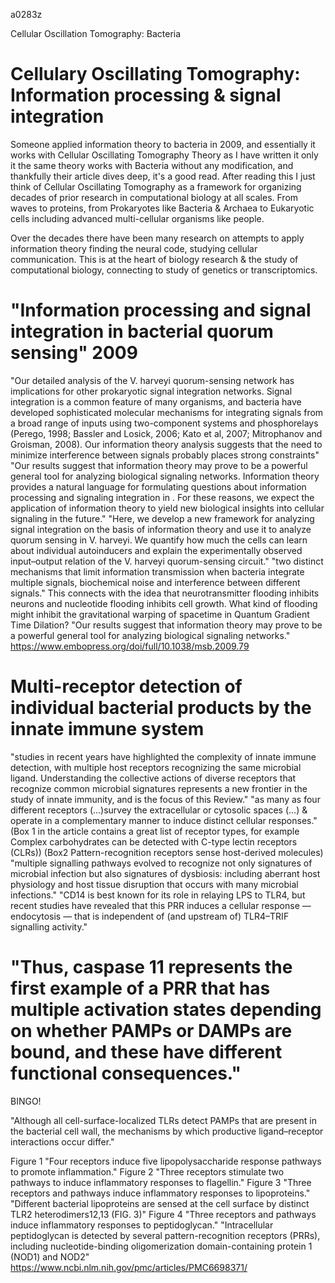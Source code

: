 a0283z

Cellular Oscillation Tomography: Bacteria

# Cellulary Oscillating Tomography: Information processing & signal integration

Someone applied information theory to bacteria in 2009, and essentially it works with Cellular Oscillating Tomography Theory as I have written it only it the same theory works with Bacteria without any modification, and thankfully their article dives deep, it's a good read. After reading this I just think of Cellular Oscillating Tomography as a framework for organizing decades of prior research in computational biology at all scales. From waves to proteins, from Prokaryotes like Bacteria & Archaea to Eukaryotic cells including advanced multi-cellular organisms like people.

Over the decades there have been many research on attempts to apply information theory finding the neural code, studying cellular communication. This is at the heart of biology research & the study of computational biology, connecting to study of genetics or transcriptomics.

# "Information processing and signal integration in bacterial quorum sensing" 2009
"Our detailed analysis of the V. harveyi quorum-sensing network has implications for other prokaryotic signal integration networks. Signal integration is a common feature of many organisms, and bacteria have developed sophisticated molecular mechanisms for integrating signals from a broad range of inputs using two-component systems and phosphorelays (Perego, 1998; Bassler and Losick, 2006; Kato et al, 2007; Mitrophanov and Groisman, 2008). Our information theory analysis suggests that the need to minimize interference between signals probably places strong constraints"
"Our results suggest that information theory may prove to be a powerful general tool for analyzing biological signaling networks. Information theory provides a natural language for formulating questions about information processing and signaling integration in . For these reasons, we expect the application of information theory to yield new biological insights into cellular signaling in the future."
"Here, we develop a new framework for analyzing signal integration on the basis of information theory and use it to analyze quorum sensing in V. harveyi. We quantify how much the cells can learn about individual autoinducers and explain the experimentally observed input–output relation of the V. harveyi quorum-sensing circuit."
"two distinct mechanisms that limit information transmission when bacteria integrate multiple signals, biochemical noise and interference between different signals."
This connects with the idea that neurotransmitter flooding inhibits neurons and nucleotide flooding inhibits cell growth. What kind of flooding might inhibit the gravitational warping of spacetime in Quantum Gradient Time Dilation?
"Our results suggest that information theory may prove to be a powerful general tool for analyzing biological signaling networks."
https://www.embopress.org/doi/full/10.1038/msb.2009.79

# Multi-receptor detection of individual bacterial products by the innate immune system
"studies in recent years have highlighted the complexity of innate immune detection, with multiple host receptors recognizing the same microbial ligand. Understanding the collective actions of diverse receptors that recognize common microbial signatures represents a new frontier in the study of innate immunity, and is the focus of this Review."
"as many as four different receptors (...)survey the extracellular or cytosolic spaces (...) & operate in a complementary manner to induce distinct cellular responses."
(Box 1 in the article contains a great list of receptor types, for example Complex carbohydrates can be detected with C-type lectin receptors (CLRs))
(Box2 Pattern-recognition receptors sense host-derived molecules)
"multiple signalling pathways evolved to recognize not only signatures of microbial infection but also signatures of dysbiosis: including aberrant host physiology and host tissue disruption that occurs with many microbial infections."
"CD14 is best known for its role in relaying LPS to TLR4, but recent studies have revealed that this PRR induces a cellular response — endocytosis — that is independent of (and upstream of) TLR4–TRIF signalling activity."

# "Thus, caspase 11 represents the first example of a PRR that has multiple activation states depending on whether PAMPs or DAMPs are bound, and these have different functional consequences."

BINGO!

"Although all cell-surface-localized TLRs detect PAMPs that are present in the bacterial cell wall, the mechanisms by which productive ligand–receptor interactions occur differ."

Figure 1 "Four receptors induce five lipopolysaccharide response pathways to promote inflammation."
Figure 2 "Three receptors stimulate two pathways to induce inflammatory responses to flagellin."
Figure 3 "Three receptors and pathways induce inflammatory responses to lipoproteins." "Different bacterial lipoproteins are sensed at the cell surface by distinct TLR2 heterodimers12,13 (FIG. 3)"
Figure 4 "Three receptors and pathways induce inflammatory responses to peptidoglycan." "Intracellular peptidoglycan is detected by several pattern-recognition receptors (PRRs), including nucleotide-binding oligomerization domain-containing protein 1 (NOD1) and NOD2"
https://www.ncbi.nlm.nih.gov/pmc/articles/PMC6698371/